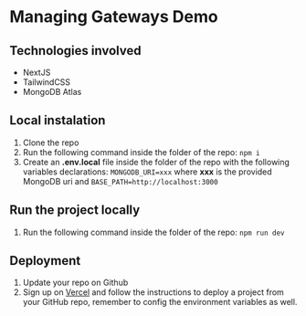 # Managing Gateways Demo

## Technologies involved

- NextJS
- TailwindCSS
- MongoDB Atlas

## Local instalation

1. Clone the repo
2. Run the following command inside the folder of the repo: `npm i`
3. Create an **.env.local** file inside the folder of the repo with the following variables declarations: `MONGODB_URI=xxx` where **xxx** is the provided MongoDB uri and `BASE_PATH=http://localhost:3000`

## Run the project locally

1. Run the following command inside the folder of the repo: `npm run dev`

## Deployment

1. Update your repo on Github
2. Sign up on [Vercel](https://vercel.com/) and follow the instructions to deploy a project from your GitHub repo, remember to config the environment variables as well.
